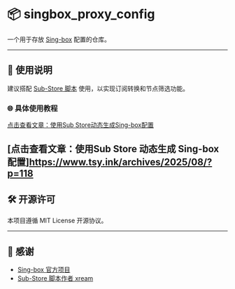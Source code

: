 # 📦 singbox_proxy_config

一个用于存放 [Sing-box](https://sing-box.sagernet.org/) 配置的仓库。

---

## 🚀 使用说明

建议搭配 [Sub-Store 脚本](https://github.com/xream/scripts) 使用，以实现订阅转换和节点筛选功能。

### 🌐 具体使用教程

[点击查看文章：使用Sub Store动态生成Sing-box配置](https://www.tsy.ink/archives/2025/08/?p=101)

[点击查看文章：使用Sub Store 动态生成 Sing-box配置]https://www.tsy.ink/archives/2025/08/?p=118
---

## 🛠️ 开源许可

本项目遵循 MIT License 开源协议。

---

## 🙏 感谢

- [Sing-box 官方项目](https://github.com/SagerNet/sing-box)
- [Sub-Store 脚本作者 xream](https://github.com/xream/scripts)
